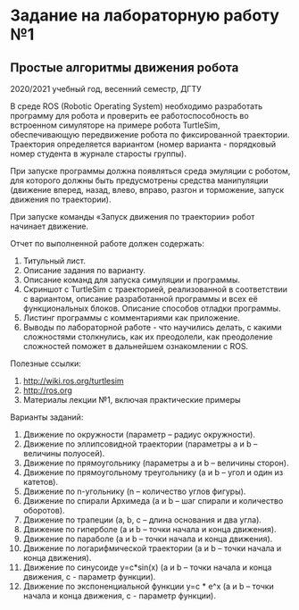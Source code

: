 # Задание на лабораторную работу №1
## Простые алгоритмы движения робота
2020/2021 учебный год, весенний семестр, ДГТУ

В среде ROS (Robotic Operating System) необходимо разработать программу для робота и проверить ее работоспособность во встроенном симуляторе на примере робота TurtleSim, обеспечивающую передвижение робота по фиксированной траектории. Траектория определяется вариантом (номер варианта - порядковый номер студента в журнале старосты группы).

При запуске программы должна появляться среда эмуляции с роботом, для которого должны быть предусмотрены средства манипуляции (движение вперед, назад, влево, вправо, разгон и торможение, запуск движения по траектории).  

При запуске команды «Запуск движения по траектории» робот начинает движение. 

Отчет по выполненной работе должен содержать:
1. Титульный лист.
2. Описание задания по варианту.
3. Описание команд для запуска симуляции и программы.
4. Скриншот с TurtleSim с траекторией, реализованной в соответствии с вариантом, описание разработанной программы и всех её функциональных блоков. Описание способов отладки программы.
5. Листинг программы с комментариями как приложение.
6. Выводы по лабораторной работе - что научились делать, с какими сложностями столкнулись, как их преодолели, как преодоление сложностей поможет в дальнейшем ознакомлении с ROS.


Полезные ссылки:
1. http://wiki.ros.org/turtlesim
1. http://ros.org
1. Материалы лекции №1, включая практические примеры

Варианты заданий:
1.	Движение по окружности (параметр – радиус окружности).
2.	Движение по эллипсовидной траектории (параметры a и b – величины полуосей).
3.	Движение по прямоугольнику (параметры a и b – величины сторон).
4.	Движение по прямоугольному треугольнику (a и b – угол и один из катетов).
5.	Движение по n-угольнику (n – количество углов фигуры).
6.	Движение по спирали Архимеда (a и b – шаг спирали и количество оборотов).
7.	Движение по трапеции (a, b, c – длина основания и два угла).
8.	Движение по гиперболе (a и b – точки начала и конца движения).
9.	Движение по параболе (a и b – точки начала и конца движения).
10.	Движение по логарифмической траектории (a и b – точки начала и конца движения).
11.	Движение по синусоиде  y=c*sin(x) (a и b – точки начала и конца движения, c - параметр функции).
12. Движение по экспоненциальной функции y=c * e^x  (a и b – точки начала и конца движения, c  - параметр функции).
